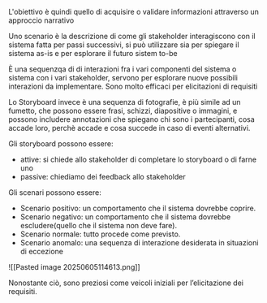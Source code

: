 L'obiettivo è quindi quello di acquisire o validare informazioni attraverso un approccio narrativo

Uno scenario è la descrizione di come gli stakeholder interagiscono con il sistema fatta per passi successivi, si può utilizzare sia per spiegare il sistema as-is e per esplorare il futuro sistem to-be

È una sequenzqa di di interazioni fra i vari componenti del sistema o sistema con i vari stakeholder, servono per esplorare nuove possibili interazioni da implementare. Sono molto efficaci per elicitazioni di requisiti

Lo Storyboard invece è una sequenza di fotografie, è più simile ad un fumetto, che possono essere frasi, schizzi, diapositive o immagini, e possono includere annotazioni che spiegano chi sono i partecipanti, cosa accade loro, perchè accade e cosa succede in caso di eventi alternativi.

Gli storyboard possono essere:
- attive: si chiede allo stakeholder di completare lo storyboard o di farne uno
- passive: chiediamo dei feedback allo stakeholder


Gli scenari possono essere: 
- Scenario positivo: un comportamento che il sistema dovrebbe coprire.
- Scenario negativo: un comportamento che il sistema dovrebbe escludere(quello che il sistema non deve fare). 
- Scenario normale: tutto procede come previsto. 
- Scenario anomalo: una sequenza di interazione desiderata in situazioni di eccezione

![[Pasted image 20250605114613.png]]

Nonostante ciò, sono preziosi come veicoli iniziali per l’elicitazione dei requisiti.